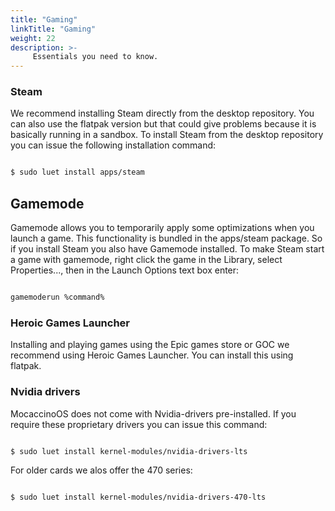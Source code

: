 ```yaml
---
title: "Gaming"
linkTitle: "Gaming"
weight: 22
description: >-
     Essentials you need to know.
---
```


### Steam

We recommend installing Steam directly from the desktop repository. You can also use the flatpak version but that could give problems because it is basically running in a sandbox.
To install Steam from the desktop repository you can issue the following installation command:

```bash

$ sudo luet install apps/steam

```

## Gamemode

Gamemode allows you to temporarily apply some optimizations when you launch a game. This functionality is bundled in the apps/steam package. So if you install Steam you also have Gamemode installed.
To make Steam start a game with gamemode, right click the game in the Library, select Properties..., then in the Launch Options text box enter:

```bash

gamemoderun %command%

```

### Heroic Games Launcher

Installing and playing games using the Epic games store or GOC we recommend using Heroic Games Launcher. You can install this using flatpak.

### Nvidia drivers

MocaccinoOS does not come with Nvidia-drivers pre-installed.
If you require these proprietary drivers you can issue this command:

```bash

$ sudo luet install kernel-modules/nvidia-drivers-lts

```
For older cards we alos offer the 470 series:

```bash

$ sudo luet install kernel-modules/nvidia-drivers-470-lts

```
